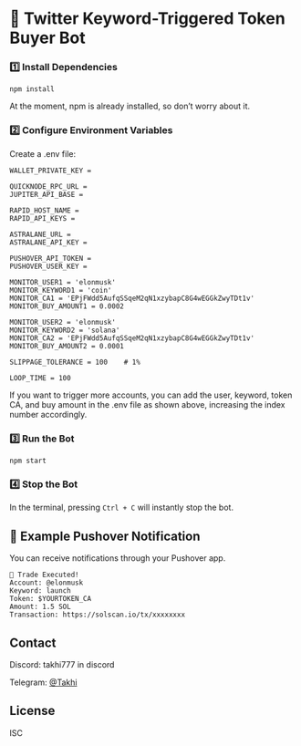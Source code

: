 # 🚀 Twitter Keyword-Triggered Token Buyer Bot

### 1️⃣ Install Dependencies

```
npm install
```

At the moment, npm is already installed, so don’t worry about it.

### 2️⃣ Configure Environment Variables

Create a .env file:

```
WALLET_PRIVATE_KEY =

QUICKNODE_RPC_URL =
JUPITER_API_BASE =

RAPID_HOST_NAME =
RAPID_API_KEYS =

ASTRALANE_URL =
ASTRALANE_API_KEY =

PUSHOVER_API_TOKEN =
PUSHOVER_USER_KEY =

MONITOR_USER1 = 'elonmusk'
MONITOR_KEYWORD1 = 'coin'
MONITOR_CA1 = 'EPjFWdd5AufqSSqeM2qN1xzybapC8G4wEGGkZwyTDt1v'
MONITOR_BUY_AMOUNT1 = 0.0002

MONITOR_USER2 = 'elonmusk'
MONITOR_KEYWORD2 = 'solana'
MONITOR_CA2 = 'EPjFWdd5AufqSSqeM2qN1xzybapC8G4wEGGkZwyTDt1v'
MONITOR_BUY_AMOUNT2 = 0.0001

SLIPPAGE_TOLERANCE = 100    # 1%

LOOP_TIME = 100
```

If you want to trigger more accounts, you can add the user, keyword, token CA, and buy amount in the .env file as shown above, increasing the index number accordingly.

### 3️⃣ Run the Bot

```
npm start
```

### 4️⃣ Stop the Bot

In the terminal, pressing `Ctrl + C` will instantly stop the bot.

## 📲 Example Pushover Notification

You can receive notifications through your Pushover app.

```
🚀 Trade Executed!
Account: @elonmusk
Keyword: launch
Token: $YOURTOKEN_CA
Amount: 1.5 SOL
Transaction: https://solscan.io/tx/xxxxxxxx
```

## Contact

Discord: takhi777 in discord

Telegram: [@Takhi](https://t.me/@hi_3333)

## License

ISC